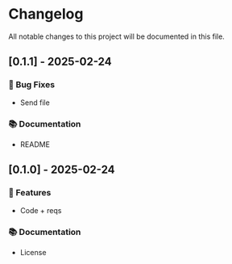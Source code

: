 # Changelog

All notable changes to this project will be documented in this file.

## [0.1.1] - 2025-02-24

### 🐛 Bug Fixes

- Send file

### 📚 Documentation

- README

## [0.1.0] - 2025-02-24

### 🚀 Features

- Code + reqs

### 📚 Documentation

- License

<!-- generated by git-cliff -->
